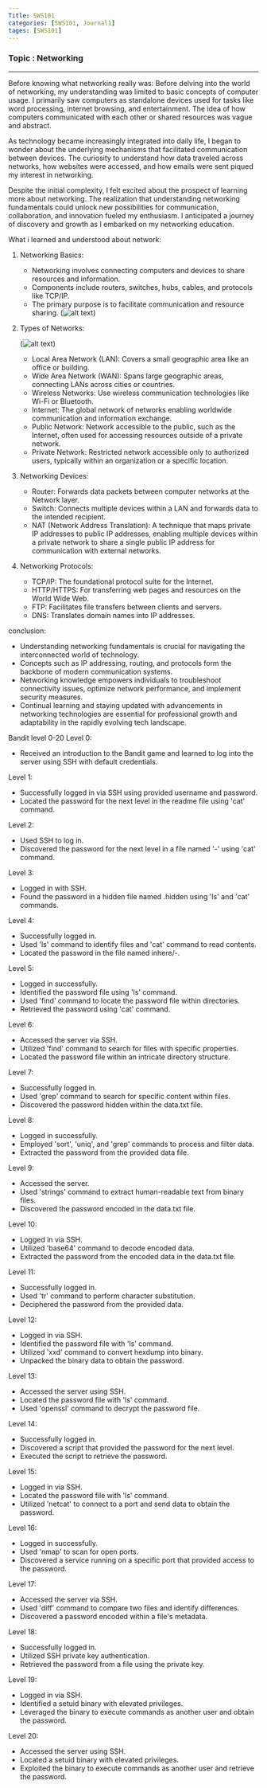 ```yaml
---
Title: SWS101
categories: [SWS101, Journal1]
tages: [SWS101]
---
```


### Topic : Networking
----

Before knowing what networking really was:
Before delving into the world of networking, my understanding was limited to basic concepts of computer usage. I primarily saw computers as standalone devices used for tasks like word processing, internet browsing, and entertainment. The idea of how computers communicated with each other or shared resources was vague and abstract.

As technology became increasingly integrated into daily life, I began to wonder about the underlying mechanisms that facilitated communication between devices. The curiosity to understand how data traveled across networks, how websites were accessed, and how emails were sent piqued my interest in networking.

Despite the initial complexity, I felt excited about the prospect of learning more about networking. The realization that understanding networking fundamentals could unlock new possibilities for communication, collaboration, and innovation fueled my enthusiasm. I anticipated a journey of discovery and growth as I embarked on my networking education.

What i learned and understood about network:
1. Networking Basics:

   - Networking involves connecting computers and devices to share resources and information.
   - Components include routers, switches, hubs, cables, and protocols like TCP/IP.
   - The primary purpose is to facilitate communication and resource sharing.
   (![alt text](img1.png))

2. Types of Networks:
 
   (![alt text](img2.png))
   - Local Area Network (LAN): Covers a small geographic area like an office or building.
   - Wide Area Network (WAN): Spans large geographic areas, connecting LANs across cities or countries.
   - Wireless Networks: Use wireless communication technologies like Wi-Fi or Bluetooth.
   - Internet: The global network of networks enabling worldwide communication and information exchange.
   - Public Network: Network accessible to the public, such as the Internet, often used for accessing resources outside of a private network.
   - Private Network: Restricted network accessible only to authorized users, typically within an organization or a specific location.

3. Networking Devices:

   - Router: Forwards data packets between computer networks at the Network layer.
   - Switch: Connects multiple devices within a LAN and forwards data to the intended recipient.
   - NAT (Network Address Translation): A technique that maps private IP addresses to public IP addresses, enabling multiple devices within a private network to share a single public IP address for communication with external networks.

4. Networking Protocols:

   - TCP/IP: The foundational protocol suite for the Internet.
   - HTTP/HTTPS: For transferring web pages and resources on the World Wide Web.
   - FTP: Facilitates file transfers between clients and servers.
   - DNS: Translates domain names into IP addresses.

conclusion:
- Understanding networking fundamentals is crucial for navigating the interconnected world of technology.
- Concepts such as IP addressing, routing, and protocols form the backbone of modern communication systems.
- Networking knowledge empowers individuals to troubleshoot connectivity issues, optimize network performance, and implement security measures.
- Continual learning and staying updated with advancements in networking technologies are essential for professional growth and adaptability in the rapidly evolving tech landscape.

Bandit level 0-20
Level 0:
- Received an introduction to the Bandit game and learned to log into the server using SSH with default credentials.

Level 1:
- Successfully logged in via SSH using provided username and password.
- Located the password for the next level in the readme file using 'cat' command.

Level 2:
- Used SSH to log in.
- Discovered the password for the next level in a file named '-' using 'cat' command.

Level 3:
- Logged in with SSH.
- Found the password in a hidden file named .hidden using 'ls' and 'cat' commands.

Level 4:
- Successfully logged in.
- Used 'ls' command to identify files and 'cat' command to read contents.
- Located the password in the file named inhere/-.

Level 5:
- Logged in successfully.
- Identified the password file using 'ls' command.
- Used 'find' command to locate the password file within directories.
- Retrieved the password using 'cat' command.

Level 6:
- Accessed the server via SSH.
- Utilized 'find' command to search for files with specific properties.
- Located the password file within an intricate directory structure.

Level 7:
- Successfully logged in.
- Used 'grep' command to search for specific content within files.
- Discovered the password hidden within the data.txt file.

Level 8:
- Logged in successfully.
- Employed 'sort', 'uniq', and 'grep' commands to process and filter data.
- Extracted the password from the provided data file.

Level 9:
- Accessed the server.
- Used 'strings' command to extract human-readable text from binary files.
- Discovered the password encoded in the data.txt file.

Level 10:
- Logged in via SSH.
- Utilized 'base64' command to decode encoded data.
- Extracted the password from the encoded data in the data.txt file.

Level 11:
- Successfully logged in.
- Used 'tr' command to perform character substitution.
- Deciphered the password from the provided data.

Level 12:
- Logged in via SSH.
- Identified the password file with 'ls' command.
- Utilized 'xxd' command to convert hexdump into binary.
- Unpacked the binary data to obtain the password.

Level 13:
- Accessed the server using SSH.
- Located the password file with 'ls' command.
- Used 'openssl' command to decrypt the password file.

Level 14:
- Successfully logged in.
- Discovered a script that provided the password for the next level.
- Executed the script to retrieve the password.

Level 15:
- Logged in via SSH.
- Located the password file with 'ls' command.
- Utilized 'netcat' to connect to a port and send data to obtain the password.

Level 16:
- Logged in successfully.
- Used 'nmap' to scan for open ports.
- Discovered a service running on a specific port that provided access to the password.

Level 17:
- Accessed the server via SSH.
- Used 'diff' command to compare two files and identify differences.
- Discovered a password encoded within a file's metadata.

Level 18:
- Successfully logged in.
- Utilized SSH private key authentication.
- Retrieved the password from a file using the private key.

Level 19:
- Logged in via SSH.
- Identified a setuid binary with elevated privileges.
- Leveraged the binary to execute commands as another user and obtain the password.

Level 20:
- Accessed the server using SSH.
- Located a setuid binary with elevated privileges.
- Exploited the binary to execute commands as another user and retrieve the password.
